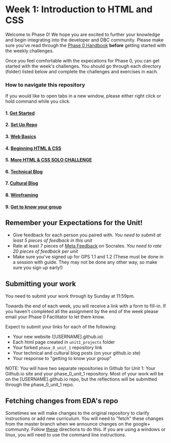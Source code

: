 # Week 1: Introduction to HTML and CSS

Welcome to Phase 0! We hope you are excited to further your knowledge and begin integrating into the developer and DBC community. Please make sure you've read through the [Phase 0 Handbook](https://github.com/kereru-2014/phase_0_handbook) **before** getting started with the weekly challenges. 

Once you feel comfortable with the expecations for Phase 0, you can get started with the week's challenges. You should go through each directory (folder) listed below and complete the challenges and exercises in each.  

### How to navigate this repository
If you would like to open tabs in a new window, please either right click or hold command while you click. 

#### 1. [Get Started](1_Get_Started)
#### 2. [Set Up Repo](2_set_up_repo)
#### 3. [Web Basics](3_web_basics)
#### 4. [Beginning HTML & CSS](4_beginning_HTML_CSS)
#### 5. [More HTML & CSS SOLO CHALLENGE](5_HTML_CSS_solo_challenge)
#### 6. [Technical Blog](6_technical_blog)
#### 7. [Cultural Blog](7_cultural_blog.md)
#### 8. [Wireframing](8_wireframing)
#### 9. [Get to know your group](9_get_to_know_your_group)

## Remember your Expectations for the Unit!
- Give feedback for each person you paired with. *You need to submit at least 5 pieces of feedback in this unit*
- Rate at least 7 pieces of [Meta Feedback](https://socrates.devbootcamp.com/feedback) on Socrates. *You need to rate 20 pieces of feedback per unit*
- Make sure you've signed up for GPS 1.1 and 1.2 (These must be done in a session with guide. They may not be done any other way, so make sure you sign up early!)

## Submitting your work
You need to submit your work through by Sunday at 11:59pm. 

Towards the end of each week, you will receive a link with a form to fill-in. If you haven't completed all the assignment by the end of the week please email your Phase 0 Facilitator to let them know.

Expect to submit your links for each of the following:

* Your new website ([USERNAME].github.io)
* Each html page created in `unit1_projects` folder
* Your forked `phase_0_unit_1` repository link
* Your technical and cultural blog posts (on your github.io ste)
* Your response to "getting to know your group" 

NOTE: You will have two separate repositories in Github for Unit 1: Your Github.io site and your phase_0_unit_1 repository. Most of your work will be on the [USERNAME].github.io repo, but the reflections will be submitted through the phase_0_unit_1 repo.

## Fetching changes from EDA's repo
Sometimes we will make changes to the original repository to clarify instructions or add new curriculum. You will need to "fetch" these changes from the master branch when we announce changes on the google+ community. Follow [these](https://github.com/kereru-2014/phase_0_handbook/blob/master/fetching_changes.md) directions to do this. If you are using a windows or linux, you will need to use the command line instructions.
